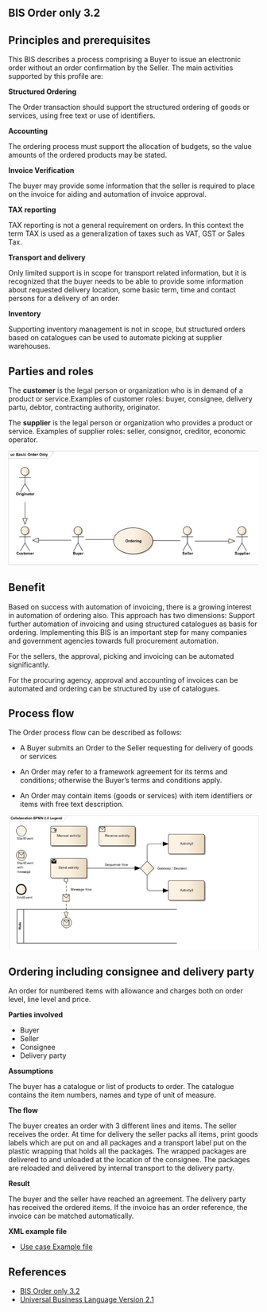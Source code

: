## BIS Order only 3.2

##  Principles and prerequisites

This BIS describes a process comprising a Buyer to issue an electronic order without an order confirmation by the Seller.
The main activities supported by this profile are:

**Structured Ordering**

The Order transaction should support the structured ordering of goods or services, using free text or use of identifiers. 

**Accounting**

The ordering process must support the allocation of budgets, so the value amounts of the ordered products may be stated.

**Invoice Verification**

The buyer may provide some information that the seller is required to place on the invoice for aiding and automation of invoice approval.

**TAX reporting**

TAX reporting is not a general requirement on orders. In this context the term TAX is used as a generalization of taxes such as VAT, GST or Sales Tax.

**Transport and delivery**

Only limited support is in scope for transport related information, but it is recognized that the buyer needs to be able to provide some information about requested delivery location, some basic term, time and contact persons for a delivery of an order.

**Inventory**

Supporting inventory management is not in scope, but structured orders based on catalogues can be used to automate picking at supplier warehouses.

## Parties and roles

The **customer** is the legal person or organization who is in demand of a product or service.Examples of customer roles: buyer, consignee, delivery partu, debtor, contracting authority, originator.

The **supplier** is the legal person or organization who provides a product or service. Examples of supplier roles: seller, consignor, creditor, economic operator.

<img src="https://github.com/pondersource/peppol-php/blob/main/docs/pics/order-bis-1.PNG?raw=true"/>

## Benefit

Based on success with automation of invoicing, there is a growing interest in automation of ordering also. This approach has two dimensions: Support further automation of invoicing and using structured catalogues as basis for ordering. Implementing this BIS is an important step for many companies and government agencies towards full procurement automation.

For the sellers, the approval, picking and invoicing can be automated significantly.

For the procuring agency, approval and accounting of invoices can be automated and ordering can be structured by use of catalogues.


## Process flow

The Order process flow can be described as follows:

- A Buyer submits an Order to the Seller requesting for delivery of goods or services

- An Order may refer to a framework agreement for its terms and conditions; otherwise the Buyer’s terms and conditions apply.

- An Order may contain items (goods or services) with item identifiers or items with free text description.

<img src="https://github.com/pondersource/peppol-php/blob/main/docs/pics/bmpn.PNG?raw=true"/>

## Ordering including consignee and delivery party

An order for numbered items with allowance and charges both on order level, line level and price.

**Parties involved**
- Buyer
- Seller
- Consignee
- Delivery party

**Assumptions**
 	
The buyer has a catalogue or list of products to order.
The catalogue contains the item numbers, names and type of unit of measure.

**The flow**

The buyer creates an order with 3 different lines and items.
The seller receives the order.
At time for delivery the seller packs all items, print goods labels which are put on and all packages and a transport label put on the plastic wrapping that holds all the packages.
The wrapped packages are delivered to and unloaded at the location of the consignee.
The packages are reloaded and delivered by internal transport to the delivery party.

**Result**

The buyer and the seller have reached an agreement.
The delivery party has received the ordered items.
If the invoice has an order reference, the invoice can be matched automatically.

**XML example file**
* [Use case Example file](https://github.com/pondersource/peppol-php/blob/as4-testing-1/rules/use-case-examples/order/UC-Order.xml)

## References
* [BIS Order only 3.2](https://docs.peppol.eu/poacc/upgrade-3/profiles/3-order-only/)    
* [Universal Business Language Version 2.1](http://docs.oasis-open.org/ubl/UBL-2.1.html)



